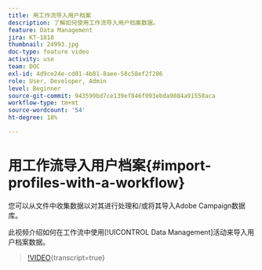 ```yaml
---
title: 用工作流导入用户档案
description: 了解如何使用工作流导入用户档案数据。
feature: Data Management
jira: KT-1818
thumbnail: 24993.jpg
doc-type: feature video
activity: use
team: DOC
exl-id: 4d9ce24e-cd01-4b81-8aee-58c58ef2f286
role: User, Developer, Admin
level: Beginner
source-git-commit: 943599bd7ce139ef846f093ebda9084a91550aca
workflow-type: tm+mt
source-wordcount: '54'
ht-degree: 18%

---
```


# 用工作流导入用户档案{#import-profiles-with-a-workflow}

您可以从文件中收集数据以对其进行处理和/或将其导入Adobe Campaign数据库。

此视频介绍如何在工作流中使用[!UICONTROL Data Management]活动来导入用户档案数据。

>[!VIDEO](https://video.tv.adobe.com/v/328387?learn=on&captions=chi_hans){transcript=true}
